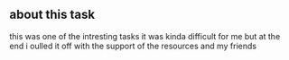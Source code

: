 ## about this task
 this was one of the intresting tasks it was kinda difficult for me but at the end i oulled it off with the support of the resources and my friends